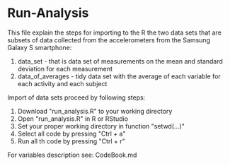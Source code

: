Run-Analysis
=========================================

This file explain the steps for importing to the R the two data sets that are subsets of data collected from the accelerometers from the Samsung Galaxy S smartphone:

1. data_set - that is data set of measurements on the mean and standard deviation for each measurement
2. data_of_averages - tidy data set with the average of each variable for each activity and each subject

Import of data sets proceed by following steps:

1. Download "run_analysis.R" to your working directory
2. Open "run_analysis.R" in R or RStudio
3. Set your proper working directory in function "setwd(...)"
4. Select all code by pressing "Ctrl + a"
5. Run all th code by pressing "Ctrl + r"

For variables description see: CodeBook.md
